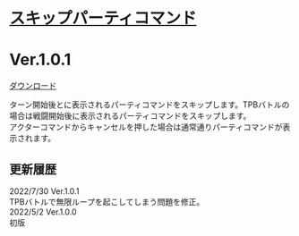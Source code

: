 # [スキップパーティコマンド](https://raw.githubusercontent.com/nuun888/MZ/master/NUUN_SkipPartyCommand.js)
# Ver.1.0.1  
[ダウンロード](https://raw.githubusercontent.com/nuun888/MZ/master/NUUN_SkipPartyCommand.js)
 
ターン開始後とに表示されるパーティコマンドをスキップします。TPBバトルの場合は戦闘開始後に表示されるパーティコマンドをスキップします。  
アクターコマンドからキャンセルを押した場合は通常通りパーティコマンドが表示されます。  

## 更新履歴
2022/7/30 Ver.1.0.1  
TPBバトルで無限ループを起こしてしまう問題を修正。  
2022/5/2 Ver.1.0.0  
初版  
